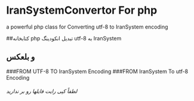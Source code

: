 # IranSystemConvertor For php
a powerful php class for Converting utf-8 to IranSystem encoding

##کتابخانه php  تبدیل انکودینگ utf-8 به IranSystem
## و بلعکس

###FROM UTF-8 TO IranSystem Encoding
###FROM IranSystem To utf-8 Encoding
###### لطفاً کپی رایت فایلها رو بر ندارید
